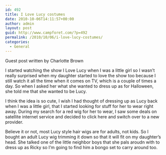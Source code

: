 ```yaml
---
id: 492
title: I Love Lucy costumes
date: 2010-10-06T14:11:57+00:00
author: admin
layout: post
guid: http://www.campforet.com/?p=492
permalink: /2010/10/06/i-love-lucy-costumes/
categories:
  - General
---
```

Guest post written by Charlotte Brown

I started watching the show I Love Lucy when I was a little girl so I wasn&#8217;t really surprised when my daughter started to love the show too because I still watch it all the time when it comes on TV, which is a couple of times a day. So when I asked her what she wanted to dress up as for Halloween, she told me that she wanted to be Lucy.

I think the idea is so cute, I wish I had thought of dressing up as Lucy back when I was a little girl, that I started looking for stuff for her to wear right away. During my search for a red wig for her to wear, I saw some deals on satellite internet service and decided to click here and switch over to a new provider.

Believe it or not, most Lucy style hair wigs are for adults, not kids. So I bought an adult Lucy wig trimming it down so that it will fit on my daughter&#8217;s head. She talked one of the little neighbor boys that she pals aroudn with to dress up as Ricky so I&#8217;m going to find him a bongo set to carry around too.